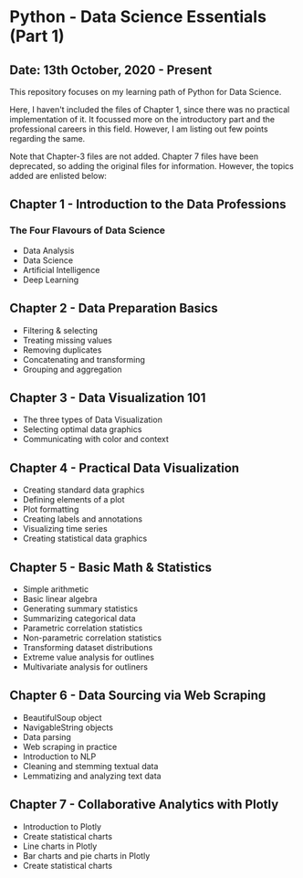 # Python - Data Science Essentials (Part 1)
## Date: 13th October, 2020 - Present

This repository focuses on my learning path of Python for Data Science. 

Here, I haven't included the files of Chapter 1, since there was no practical implementation of it. It focussed more on the introductory part and the professional careers in this field.
However, I am listing out few points regarding the same.

Note that Chapter-3 files are not added. Chapter 7 files have been deprecated, so adding the original files for information. However, the topics added are enlisted below:

## Chapter 1 - Introduction to the Data Professions

### The Four Flavours of Data Science
- Data Analysis
- Data Science
- Artificial Intelligence
- Deep Learning

## Chapter 2 - Data Preparation Basics
- Filtering & selecting
- Treating missing values
- Removing duplicates
- Concatenating and transforming
- Grouping and aggregation

## Chapter 3 - Data Visualization 101
- The three types of Data Visualization
- Selecting optimal data graphics
- Communicating with color and context

## Chapter 4 - Practical Data Visualization
- Creating standard data graphics
- Defining elements of a plot
- Plot formatting
- Creating labels and annotations
- Visualizing time series
- Creating statistical data graphics

## Chapter 5 - Basic Math & Statistics
- Simple arithmetic
- Basic linear algebra
- Generating summary statistics
- Summarizing categorical data
- Parametric correlation statistics
- Non-parametric correlation statistics
- Transforming dataset distributions
- Extreme value analysis for outlines
- Multivariate analysis for outliners

## Chapter 6 - Data Sourcing via Web Scraping
- BeautifulSoup object
- NavigableString objects
- Data parsing
- Web scraping in practice
- Introduction to NLP
- Cleaning and stemming textual data
- Lemmatizing and analyzing text data

## Chapter 7 - Collaborative Analytics with Plotly
- Introduction to Plotly
- Create statistical charts
- Line charts in Plotly
- Bar charts and pie charts in Plotly
- Create statistical charts



